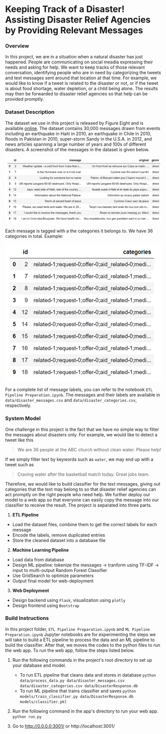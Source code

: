 # Keeping Track of a Disaster! Assisting Disaster Relief Agencies by Providing Relevant Messages  

### Overview
In this project, we are in a situation when a natural disaster has just happened. People are communicating on social meadia expressing their needs and asking for help. We want to keep tracks of those relevant conversation, identifying people who are in need by categorizing the tweets and text messages sent around that location at that time. For example, we would like to know if a tweet is related to the disaster or not, or if the tweet is about food shortage, water depletion, or a child being alone. The results may then be forwarded to disaster relief agencies so that help can be provided promptly.

### Dataset Description
The dataset we use in this project is released by Figure Eight and is available [online](https://www.figure-eight.com/dataset/combined-disaster-response-data/). The dataset contains 30,000 messages drawn from events including an earthquake in Haiti in 2010, an earthquake in Chile in 2010, floods in Pakistan in 2010, super-storm Sandy in the U.S.A. in 2012, and news articles spanning a large number of years and 100s of different disasters. A screenshot of the messages in the dataset is given below.

![alt text](/figures/disaster-mess.PNG "mess")

Each message is tagged with a the categories it belongs to. We have 36 categories in total.
Example:

![alt text](/figures/disaster-mess-labels.PNG "mess-labels")

For a complete list of message labels, you can refer to the notebook `ETL Pipeline Preparation.ipynb`. The messages and their labels are available in `data/disaster_messages.csv` and `data/disaster_categories.csv`, respectively.

### System Model
One challenge in this project is the fact that we have no simple way to filter the messages about disasters only. For example, we would like to detect a tweet like this 

> We are 36 people at the ABC church without clean water. Please help!

If we simply filter text by keywords such as `water`, we may end up with a tweet such as

> Craving water after the basketball match today. Great jobs team.

Therefore, we would like to build classifier for the text messages, giving out categories that the text may belong to so that disaster relief agencies can act promptly on the right people who need help. We further deploy our model to a web app so that everyone can easily copy the message into our classifier to receive the result. The project is separated into three parts.

1. **ETL Pipeline**
- Load the dataset files, combine them to get the correct labels for each message
- Encode the labels, remove duplicated entries
- Store the cleaned dataset into a database file

2. **Machine Learning Pipeline**
- Load data from database
- Design ML pipeline: tokenize the messages -> tranform using TF-IDF -> input to multi-output Random Forest Classifier
- Use GridSearch to optimize parameters
- Output final model for web-deployment

3. **Web Deployment**
- Design backend using `Flask`, visualization using `plotly`
- Design frontend using `Bootstrap`  


### Build Instructions
In this project folder, `ETL Pipeline Preparation.ipynb` and `ML Pipeline Preparation.ipynb` Jupyter notebooks are for experimenting the steps we will take to build a ETL pipeline to process the data and an ML pipeline to build the classifier. After that, we moves the codes to the python files to run the web app. To run the web app, follow the steps listed below.

1. Run the following commands in the project's root directory to set up your database and model.

    - To run ETL pipeline that cleans data and stores in database
        `python data/process_data.py data/disaster_messages.csv data/disaster_categories.csv data/DisasterResponse.db`
    - To run ML pipeline that trains classifier and saves
        `python models/train_classifier.py data/DisasterResponse.db models/classifier.pkl`

2. Run the following command in the app's directory to run your web app.
    `python run.py`

3. Go to http://0.0.0.0:3001/ or http://localhost:3001/


